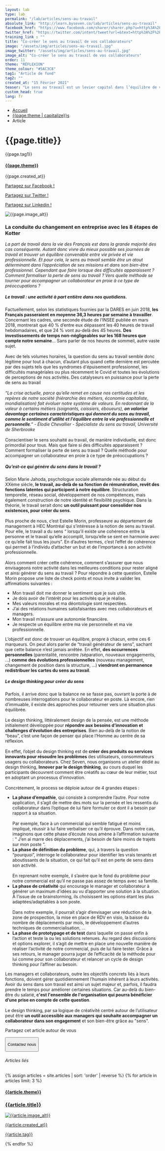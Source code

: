 ```yaml
---
layout: lab
type: lab
permalink: "/lab/articles/sens-au-travail"
absolute_link: "http://learn.byseven.co/lab/articles/sens-au-travail"
facebook_href: "https://www.facebook.com/sharer/sharer.php?u=http%3A%2F%2Flearn.byseven.co%2Flab%2Farticles%2Fsens-au-travail&amp;src=sdkpreparse"
twitter_href: "https://twitter.com/intent/tweet?url=&text=http%3A%2F%2Flearn.byseven.co%2Flab%2Farticles%2Fsens-au-travail"
training_link : ""
title: "Co-créer le sens au travail de vos collaborateurs"
image: "/assets/img/articles/sens-au-travail.jpg"
image_twitter: "/assets/img/articles/sens-au-travail.jpg"
image_alt: "Co-créer le sens au travail de vos collaborateurs"
order: 11
theme: "RÉFLEXION"
theme_colour: "#5AC3C8"
tag1: "Article de fond"
tag2: ""
created_at: "15 Février 2021"
teaser: "Le sens au travail est un levier capital dans l’équilibre de vie des collaborateurs, dans leur entrain et leur bien-être au quotidien. Co-créer le sens au travail de ses collaborateurs est devenu indispensable pour tout bon manager."
custom_head: true
lang: fr
---
```


<div class="container-lab-article">
  <div class="lab-breadcrumb">
    <nav aria-label="Breadcrumb" class="breadcrumb">
      <ul>
          <li><a href="/lab">Accueil</a></li>
          <li><a href="/lab/{{page.theme | downcase}}s">{{page.theme | capitalize}}s</a></li>
          <li><span aria-current="page">Article</span></li>
      </ul>
    </nav>
  </div>
  <div class="lab-article-banner">
    <h1>{{page.title}}</h1>
    <div class="flex-row-between-centered">
      <p class="lab-article-banner-tag">{{page.tag1}}</p>
    </div>
    <div class="lab-article-banner-tags">
      <div class="lab-article-banner-tags-left">
        <a href="/lab/{{page.theme | downcase}}s"><h4 style='background-color: {{page.theme_colour}};'>{{page.theme}}</h4></a>
        <p class="lab-article-banner-tags-date">{{page.created_at}}</p>
      </div>
      <div class="lab-article-banner-tags-right">
        <div class="fb-share-button" data-href="{{page.absolute_link}}" data-layout="button" data-size="small">
          <a target="_blank" href="{{page.facebook_href}}" class='tooltip-facebook'>
            <i class="fab fa-facebook-f"></i>
            <div class="top">
              <p>Partagez sur Facebook !</p>
              <i></i>
            </div>
          </a>
        </div>
          <a class='tooltip-twitter' href='{{page.twitter_href}}' target="_blank">
            <i class="fab fa-twitter"></i>
            <div class="top">
              <p>Partagez sur Twitter !</p>
              <i></i>
            </div>
          </a>
          <a class='tooltip-linkedin' href='https://www.linkedin.com/sharing/share-offsite/?url={{site.url}}{{page.url}}' target='_blank'>
            <i class="fab fa-linkedin-in"></i>
            <div class="top">
              <p>Partagez sur Linkedin !</p>
              <i></i>
            </div>
          </a>
      </div>
    </div>
    <img src="{{page.image}}" alt="{{page.image_alt}}" style='object-position: 50% 85%;'>
  </div>
  <div class="lab-article-text">
    <div class="lab-article-text-primary">
      <h3 style='color: {{page.theme_colour}};'>La conduite du changement en entreprise avec les 8 étapes de Kotter </h3>
      <p><em>La part de travail dans la vie des Français est dans la grande majorité des cas conséquente. Autant donc vivre du mieux possible ses journées de travail et trouver un équilibre convenable entre vie privée et vie professionnelle. Et pour cela, le sens au travail semble être un atout déterminant dans l’appréciation de ses missions et dans son bien-être professionnel. Cependant que faire lorsque des difficultés apparaissent ? Comment formaliser la perte de sens au travail ? Vers quelle méthode se tourner pour accompagner un collaborateur en proie à ce type de préoccupations ?</em>
      </p>
      <div class="lab-article-text-separator" style='border: solid 2px {{page.theme_colour}};'></div>
    </div>
    <div class="lab-article-text-secondary">
      <h5>Le travail : une activité à part entière dans nos quotidiens.</h5>
      <p>Factuellement, selon les statistiques fournies par la DARES en juin 2018, <strong>les Français passeraient en moyenne 36,3 heures par semaine à travailler</strong>. Concernant les cadres, une seconde étude de l’INSEE publiée en mars 2018, montrerait que 40 % d’entre eux dépassent les 40 heures de travail hebdomadaires, et que 24 % vont au-delà des 45 heures. <strong>Des investissements de temps non-négligeables sur les 168 heures que compte notre semaine</strong>… Sans parler de nos heures de sommeil, autre vaste sujet.
      <br><br>
      Avec de tels volumes horaires, la question du sens au travail semble donc légitime pour tout à chacun, d’autant plus quand cette dernière est percutée par des sujets tels que les syndromes d'épuisement professionnel, les difficultés managériales ou plus récemment le Covid et toutes les évolutions de perceptions de nos activités. Des catalyseurs en puissance pour la perte de sens au travail
      <br><br>
      <em>“La crise actuelle, parce qu’elle remet en cause nos certitudes et les repères de notre société (hiérarchie des métiers, économie capitaliste, mondialisation) fait évoluer notre système de valeurs. En redonnant de la valeur à certains métiers (soignants, caissiers, éboueurs), <strong>on valorise davantage certaines caractéristiques qui donnent du sens au travail, comme le sentiment d’utilité et l’équilibre entre la vie professionnelle et personnelle</strong>.” - Élodie Chevallier - Spécialiste du sens au travail, Université de Sherbrooke</em>
      <br><br>
      Conscientiser le sens souhaité au travail, de manière individuelle, est donc primordial pour tous. Mais que faire si des difficultés apparaissent ? Comment formaliser la perte de sens au travail ? Quelle méthode pour accompagner un collaborateur en proie à ce type de préoccupations ?
      </p>
    </div>
    <div class="lab-article-text-secondary">
      <h5>Qu’est-ce qui génère du sens dans le travail ?</h5>
      <p>Selon Marie Jahoda, psychologue sociale allemande née au début du XXème siècle, <strong>le travail, au-delà de sa fonction de rémunération, revêt des fonctions latentes qui participent à notre équilibre</strong>. Structuration temporelle, réseau social, développement de nos compétences, mais également construction de notre identité et flexibilité psychique. Dans la théorie, le travail serait donc <strong>un outil puissant pour consolider nos existences, pour créer du sens</strong>.
      <br><br>
      Plus proche de nous, c’est Estelle Morin, professeure au département de management à HEC Montréal qui s’intéresse à la notion de sens au travail. Pour elle, le travail a du sens “ lorsqu’il existe une cohérence entre la personne et le travail qu’elle accomplit, lorsqu’elle se sent en harmonie avec ce qu’elle fait tous les jours”. En d’autres termes, c’est l’effet de cohérence qui permet à l’individu d’attacher un but et de l’importance à son activité professionnelle.
      <br><br>
      Alors comment créer cette cohérence, comment s’assurer que nous envisageons notre activité dans les meilleures conditions pour rester aligné et ainsi générer du sens au travail ? Pour répondre à cette question, Estelle Morin propose une liste de check points et nous invite à valider les affirmations suivantes :</p>
      <ul>
        <li>Mon travail doit me donner le sentiment que je suis utile.</li>
        <li>Je dois avoir de l’intérêt pour les activités que je réalise.</li>
        <li>Mes valeurs morales et ma déontologie sont respectées.</li>
        <li>J’ai des relations humaines satisfaisantes avec mes collaborateurs et managers.</li>
        <li>Mon travail m’assure une autonomie financière.</li>
        <li>Je respecte un équilibre entre ma vie personnelle et ma vie professionnelle.</li>
      </ul>
      <p>L’objectif est donc de trouver un équilibre, propre à chacun, entre ces 6 marqueurs. On peut alors parler de “travail générateur de sens”, sachant que cette balance n’est jamais arrêtée. En effet, <strong>des occurrences personnelles</strong> (parentalité, rencontre /séparation, nouveaux engagements, …) <strong>comme des évolutions professionnelles</strong> (nouveau management, changement de position dans la structure, …) <strong>viendront en permanence redistribuer les cartes du sens au travail</strong>.</p>
    </div>
    <div class="lab-article-text-secondary">
      <h5>Le design thinking pour créer du sens</h5>
      <p>Parfois, il arrive donc que la balance ne se fasse pas, ouvrant la porte à de nombreuses interrogations pour le collaborateur en poste. Là encore, rien d’immuable, il existe des approches pour retourner vers une situation plus équilibrée.
      <br><br>
      Le design thinking, littéralement design de la pensée, est une méthode initialement développée pour <strong>répondre aux besoins d’innovation et challenges d’évolution des entreprises</strong>. Bien au-delà de la notion de “beau”, c’est une façon de penser qui place l’Homme au centre de sa réflexion.
      <br><br>
      En effet, l’objet du design thinking est de <strong>créer des produits ou services innovants pour résoudre les problèmes</strong> des utilisateurs, consommateurs usagers ou collaborateurs.
      Chez Seven, nous organisons un atelier dédié au design thinking, <strong>Innover par le design thinking</strong>, au cours duquel les participants découvrent comment être créatifs au cœur de leur métier, tout en adoptant un processus d’innovation.
      <br><br>
      Concrètement, le process se déploie autour de 4 grandes étapes :
      </p>
      <ul>
        <li><strong>La phase d’empathie</strong>, qui consiste à comprendre l’autre.
        Pour notre application, il s’agit de mettre des mots sur la pensée et les ressentis du collaborateur dans l’optique de lui faire formuler ce dont il a besoin par rapport à sa situation.
        <br><br>
        Par exemple, face à un commercial qui semble fatigué et moins impliqué, réussir à lui faire verbaliser ce qu’il éprouve. Dans notre cas, imaginons que cette phase d’écoute nous amène à l’affirmation suivante : “ J’en ai marre des déplacements, j’ai besoin de faire moins de trajets sur mon poste “.
        </li>
        <li><strong>La phase de définition du problème</strong>, qui, à travers la question “pourquoi”, interroge le collaborateur pour identifier les vrais tenants et aboutissants de la situation, ce qui fait qu’il est en perte de sens dans son activité.
        <br><br>
        En reprenant notre exemple, il s’avère que le fond du problème pour notre commercial est qu’il ne passe pas assez de temps avec sa famille.
        </li>
        <li><strong>La phase de créativité</strong> qui encourage le manager et collaborateur à générer un maximum d’idées au vu d’apporter une solution à la situation. À l’issue de ce brainstorming, ils choisissent les options étant les plus adaptées/adaptables à son poste.
        <br><br>
        Dans notre exemple, il pourrait s’agir d’envisager une réduction de la zone de prospection, la mise en place de RDV en visio, la baisse du nombre de déplacements par mois, le développement d’autres techniques de commercialisation, …
        </li>
        <li><strong>La phase de prototypage et de test</strong> dans laquelle on passe enfin à l’action et teste la ou les solutions retenues. Au regard des discussions et options explorer, il s’agit de mettre en place une nouvelle manière de réaliser l’activité de notre commercial, puis de lui faire tester. Grâce à ses retours, le manager pourra juger de l’efficacité de la méthode pour lui comme pour son collaborateur et relancer un cycle de design thinking pour l’affiner au besoin.</li>
      </ul>
      <p>Les managers et collaborateurs, outre les objectifs concrets liés à leurs fonctions, doivent gérer quotidiennement l’humain inhérent à leurs activités. Avoir du sens dans son travail est ainsi un sujet majeur et, parfois, il faudra prendre le temps pour améliorer certaines situations. Car au-delà du bien-être du salarié, <strong>c'est l'ensemble de l'organisation qui pourra bénéficier d’une prise en compte de cette question</strong>.
      <br><br>
      Le design thinking, par sa logique de créativité centré autour de l’utilisateur peut être <strong>un outil accessible aux managers qui souhaite accompagner un collaborateur dans son engagement</strong> et son bien-être grâce au "sens".</p>
    </div>
    <div class="lab-article-text-medias">
      <p>Partagez cet article autour de vous</p>
      <a target="_blank" href="{{page.facebook_href}}"><i class="fab fa-facebook-f"></i></a>
      <a href='{{page.twitter_href}}' target="_blank"><i class="fab fa-twitter"></i></a>
      <a href='https://www.linkedin.com/sharing/share-offsite/?url={{site.url}}{{page.url}}' target='_blank'><i class="fab fa-linkedin-in"></i></a>
    </div>
    <!-- <button class='btn btn-navbar-lab-2' data-toggle='modal' data-target='#contactUs'><p>Contactez nous</p></button> -->
    <a href="/" target="_blank">
      <button class='btn btn-navbar-lab-2'><p>Contactez nous</p></button>
    </a>
  </div>
</div>
<div class="lab-article-recents">
  <h6>Articles liés</h6>
  <div class="row">
    {% assign articles = site.articles | sort: 'order' | reverse %}
    {% for article in articles limit: 3 %}
    <div class="col-md-4">
      <a href="{{article.permalink}}">
        <div class="lab-article-recents-card">
          <h4 style='background-color: {{article.theme_colour}};'>{{article.theme}}</h4>
          <h3 class="lab-article-recents-card-title">{{article.title}}</h3>
          <div class="lab-article-recents-separator" style='border: 2px solid {{article.theme_colour}}'></div>
          <img src="{{article.image}}" alt="{{article.image_alt}}">
          <div class="lab-article-recents-tags">
            <p>{{article.created_at}}</p>
            <p>{{article.tag}}</p>
            <p></p>
          </div>
        </div>
      </a>
    </div>
    {% endfor %}
  </div>
</div>

<!-- Modal -->
<!-- <div class="modal fade" id="contactUs" tabindex="-1" role="dialog" aria-labelledby="myModalLabel">
  <div class="modal-dialog" role="document">
    <div class="modal-content">
      <div class="modal-header">
        <button type="button" class="close" data-dismiss="modal" aria-label="Close"><span aria-hidden="true">&times;</span></button>
        <div id="modal-title" style=" display: flex; justify-content: space-between;">
          <h3 class="modal-title" id="myModalLabel">Contactez-nous</h3>
        </div>
      </div>
      <div class="modal-body" id="modalNewBookinBody">
        <form action="https://seven-builder.herokuapp.com/contact_form" method="GET" id="contact-form">
          <div class="form-group">
            <label for="form-name">Votre nom</label>
            <input type="text" name="name" id='form-name' placeholder="Nom" class='form-control'>
          </div>
          <div class="form-group hidden">
            <label for="form-email">Votre adresse email</label>
            <input type="email" name="email_2" id='form-email2' placeholder="Adresse email" class='form-control'>
          </div>
          <div class="form-group">
            <label for="form-email">Votre adresse email</label>
            <input type="email" name="email" id='form-email' placeholder="Adresse email" class='form-control'>
          </div>
          <div class="form-group">
            <label for="form-message">Votre message</label>
            <textarea name="message" id="form-message" cols="30" rows="10" placeholder="Votre message" class='form-control'></textarea>
          </div>
          <button type="submit" class="btn contact-button" id='form-button'>Envoyez</button>
        </form>
      </div>
    </div>
  </div>
</div> -->

<script type="text/javascript">
  function recentCardFront() {
    var titles = document.querySelectorAll('.lab-article-recents-card-title');
    if (window.innerWidth > 1000) {
      var max = 0;
      titles.forEach((element) => {
        if (element.clientHeight > max) {
          max = element.clientHeight;
        }
      })
      titles.forEach((element) => {
        element.style.height = max.toString() + 'px';
      })
    } else {
      titles.forEach((element) => {
        element.style.height = 'auto';
      })
    }
  }
  recentCardFront();
  window.addEventListener('resize', recentCardFront);
</script>
